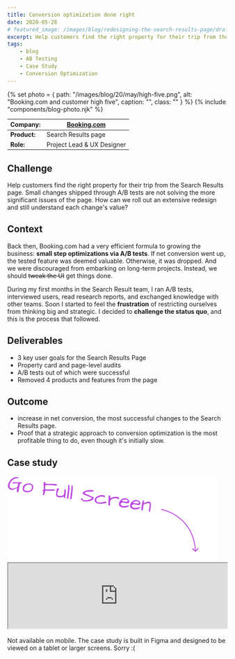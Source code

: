 ```yaml
---
title: Conversion optimization done right
date: 2020-05-28
# featured_image: /images/blog/redesigning-the-search-results-page/draft.png
excerpt: Help customers find the right property for their trip from the Search Results page.
tags:
    - blog
    - AB Testing
    - Case Study
    - Conversion Optimization
---
```


{% set photo = { path: "/images/blog/20/may/high-five.png", alt: "Booking.com and customer high five", caption: "", class: "" } %}
{% include "components/blog-photo.njk" %}

| **Company:** | <a href="https://booking.com" target="_blank">Booking.com</a> |
| --- | --- |
| **Product:** | Search Results page |
| **Role:** | Project Lead & UX Designer |


## Challenge
Help customers find the right property for their trip from the Search Results page. Small changes shipped through A/B tests are not solving the more significant issues of the page. How can we roll out an extensive redesign and still understand each change's value?

## Context
Back then, Booking.com had a very efficient formula to growing the business: **small step optimizations via A/B tests**. If net conversion went up, the tested feature was deemed valuable. Otherwise, it was dropped. And we were discouraged from embarking on long-term projects. Instead, we should ~~tweak the UI~~ get things done.

During my first months in the Search Result team, I ran A/B tests, interviewed users, read research reports, and exchanged knowledge with other teams. Soon I started to feel the **frustration** of restricting ourselves from thinking big and strategic. I decided to **challenge the status quo**, and this is the process that followed.


## Deliverables
- 3 key user goals for the Search Results Page
- Property card and page-level audits
- <span class="redacted"></span> A/B tests out of which <span class="redacted"></span> were successful
- Removed 4 products and features from the page

## Outcome
- <span class="redacted"></span> increase in net conversion, the most successful changes to the Search Results page.
- Proof that a strategic approach to conversion optimization is the most profitable thing to do, even though it's initially slow.

## Case study
<div class="case-study hidden tablet:block relative">
<img src="/images/fullscreen hint.svg" class="hidden tablet:block absolute right-0 bottom-full" />
    <iframe class="figma bg-black" width="100%" src="https://www.figma.com/embed?embed_host=share&url=https%3A%2F%2Fwww.figma.com%2Fproto%2FsPqfR9EZ1RYWugag3j9OgS%2F05.-Conversion-optimization-done-right.%3Fnode-id=463%253A624&scaling=contain" allowfullscreen></iframe>
</div>
<p class="tablet:hidden">Not available on mobile. The case study is built in Figma and designed to be viewed on a tablet or larger screens. Sorry :(</p>